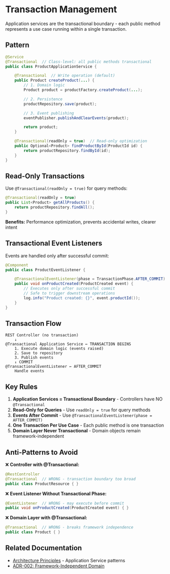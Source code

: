 # Transaction Management

Application services are the transactional boundary - each public method represents a use case running within a single transaction.

## Pattern

```java
@Service
@Transactional  // Class-level: all public methods transactional
public class ProductApplicationService {

    @Transactional  // Write operation (default)
    public Product createProduct(...) {
        // 1. Domain logic
        Product product = productFactory.createProduct(...);

        // 2. Persistence
        productRepository.save(product);

        // 3. Event publishing
        eventPublisher.publishAndClearEvents(product);

        return product;
    }

    @Transactional(readOnly = true)  // Read-only optimization
    public Optional<Product> findProductById(ProductId id) {
        return productRepository.findById(id);
    }
}
```

## Read-Only Transactions

Use `@Transactional(readOnly = true)` for query methods:

```java
@Transactional(readOnly = true)
public List<Product> getAllProducts() {
    return productRepository.findAll();
}
```

**Benefits:** Performance optimization, prevents accidental writes, clearer intent

## Transactional Event Listeners

Events are handled only after successful commit:

```java
@Component
public class ProductEventListener {

    @TransactionalEventListener(phase = TransactionPhase.AFTER_COMMIT)
    public void onProductCreated(ProductCreated event) {
        // Executes only after successful commit
        // Safe to trigger downstream operations
        log.info("Product created: {}", event.productId());
    }
}
```

## Transaction Flow

```
REST Controller (no transaction)
    ↓
@Transactional Application Service ← TRANSACTION BEGINS
    1. Execute domain logic (events raised)
    2. Save to repository
    3. Publish events
    ↓ COMMIT
@TransactionalEventListener ← AFTER_COMMIT
    Handle events
```

## Key Rules

1. **Application Services = Transactional Boundary** - Controllers have NO `@Transactional`
2. **Read-Only for Queries** - Use `readOnly = true` for query methods
3. **Events After Commit** - Use `@TransactionalEventListener(phase = AFTER_COMMIT)`
4. **One Transaction Per Use Case** - Each public method is one transaction
5. **Domain Layer Never Transactional** - Domain objects remain framework-independent

## Anti-Patterns to Avoid

❌ **Controller with @Transactional:**
```java
@RestController
@Transactional  // WRONG - transaction boundary too broad
public class ProductResource { }
```

❌ **Event Listener Without Transactional Phase:**
```java
@EventListener  // WRONG - may execute before commit
public void onProductCreated(ProductCreated event) { }
```

❌ **Domain Layer with @Transactional:**
```java
@Transactional  // WRONG - breaks framework independence
public class Product { }
```

## Related Documentation

- [Architecture Principles](architecture-principles.md) - Application Service patterns
- [ADR-002: Framework-Independent Domain](adr/adr-002-framework-independent-domain.md)
